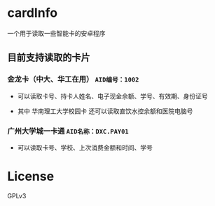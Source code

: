 # cardInfo

一个用于读取一些智能卡的安卓程序

## 目前支持读取的卡片

### 金龙卡（中大、华工在用） `AID编号：1002`

* 可以读取卡号、持卡人姓名、电子现金余额、学号、有效期、身份证号

* 其中 华南理工大学校园卡 还可以读取直饮水控余额和医院电脑号

### 广州大学城一卡通 `AID名称：DXC.PAY01`

* 可以读取卡号、学校、上次消费金额和时间、学号

# License

GPLv3
